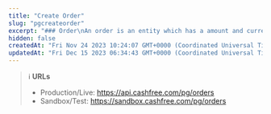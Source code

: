 ```yaml
---
title: "Create Order"
slug: "pgcreateorder"
excerpt: "### Order\nAn order is an entity which has a amount and currency associated with it. It is something for which you want to collect payment for.\nUse this API to create orders with Cashfree from your backend to get a `payment_sessions_id`. \nYou can use the `payment_sessions_id` to create a transaction for the order."
hidden: false
createdAt: "Fri Nov 24 2023 10:24:07 GMT+0000 (Coordinated Universal Time)"
updatedAt: "Fri Dec 15 2023 06:34:43 GMT+0000 (Coordinated Universal Time)"
---
```

> ℹ️ **URLs**
> 
> - Production/Live: <https://api.cashfree.com/pg/orders>
> - Sandbox/Test: <https://sandbox.cashfree.com/pg/orders>
